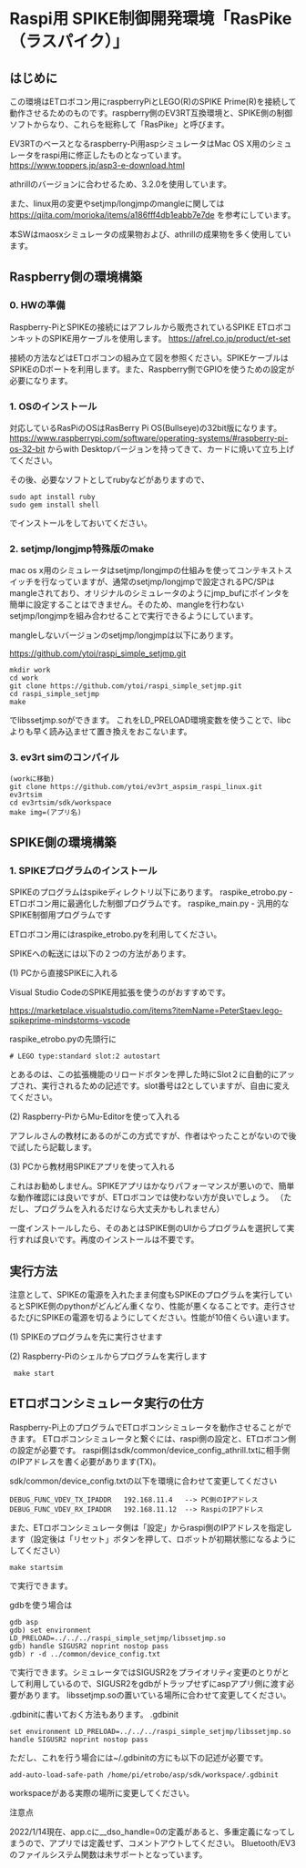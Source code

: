 # Raspi用 SPIKE制御開発環境「RasPike（ラスパイク）」



## はじめに

この環境はETロボコン用にraspberryPiとLEGO(R)のSPIKE Prime(R)を接続して動作させるためのものです。raspberry側のEV3RT互換環境と、SPIKE側の制御ソフトからなり、これらを総称して「RasPike」と呼びます。

EV3RTのベースとなるraspberry-Pi用aspシミュレータはMac OS X用のシミュレータをraspi用に修正したものとなっています。
https://www.toppers.jp/asp3-e-download.html

athrillのバージョンに合わせるため、3.2.0を使用しています。

また、linux用の変更やsetjmp/longjmpのmangleに関しては
https://qiita.com/morioka/items/a186fff4db1eabb7e7de
を参考にしています。

本SWはmaosxシミュレータの成果物および、athrillの成果物を多く使用しています。

## Raspberry側の環境構築

### 0. HWの準備

Raspberry-PiとSPIKEの接続にはアフレルから販売されているSPIKE ETロボコンキットのSPIKE用ケーブルを使用します。
https://afrel.co.jp/product/et-set

接続の方法などはETロボコンの組み立て図を参照ください。SPIKEケーブルはSPIKEのDポートを利用します。また、Raspberry側でGPIOを使うための設定が必要になります。

### 1. OSのインストール

対応しているRasPiのOSはRasBerry Pi OS(Bullseye)の32bit版になります。
https://www.raspberrypi.com/software/operating-systems/#raspberry-pi-os-32-bit
からwith Desktopバージョンを持ってきて、カードに焼いて立ち上げてください。

その後、必要なソフトとしてrubyなどがありますので、
```
sudo apt install ruby
sudo gem install shell
```

でインストールをしておいてください。

### 2. setjmp/longjmp特殊版のmake

mac os x用のシミュレータはsetjmp/longjmpの仕組みを使ってコンテキストスイッチを行なっていますが、通常のsetjmp/longjmpで設定されるPC/SPはmangleされており、オリジナルのシミュレータのようにjmp_bufにポインタを簡単に設定することはできません。そのため、mangleを行わないsetjmp/longjmpを組み合わせることで実行できるようにしています。

mangleしないバージョンのsetjmp/longjmpは以下にあります。

https://github.com/ytoi/raspi_simple_setjmp.git

```
mkdir work
cd work
git clone https://github.com/ytoi/raspi_simple_setjmp.git
cd raspi_simple_setjmp
make
```
でlibssetjmp.soができます。
これをLD_PRELOAD環境変数を使うことで、libcよりも早く読み込ませて置き換えをおこないます。

### 3. ev3rt simのコンパイル 


```
(workに移動)
git clone https://github.com/ytoi/ev3rt_aspsim_raspi_linux.git ev3rtsim
cd ev3rtsim/sdk/workspace
make img=(アプリ名)
```

## SPIKE側の環境構築

### 1. SPIKEプログラムのインストール

SPIKEのプログラムはspikeディレクトリ以下にあります。
raspike_etrobo.py - ETロボコン用に最適化した制御プログラムです。
raspike_main.py - 汎用的なSPIKE制御用プログラムです

ETロボコン用にはraspike_etrobo.pyを利用してください。

SPIKEへの転送には以下の２つの方法があります。

(1) PCから直接SPIKEに入れる

Visual Studio CodeのSPIKE用拡張を使うのがおすすめです。

https://marketplace.visualstudio.com/items?itemName=PeterStaev.lego-spikeprime-mindstorms-vscode

raspike_etrobo.pyの先頭行に

``# LEGO type:standard slot:2 autostart``

とあるのは、この拡張機能のリロードボタンを押した時にSlot２に自動的にアップされ、実行されるための記述です。slot番号は2としていますが、自由に変えてください。

(2) Raspberry-PiからMu-Editorを使って入れる

アフレルさんの教材にあるのがこの方式ですが、作者はやったことがないので後で試したら記載します。

(3) PCから教材用SPIKEアプリを使って入れる

これはお勧めしません。SPIKEアプリはかなりパフォーマンスが悪いので、簡単な動作確認には良いですが、ETロボコンでは使わない方が良いでしょう。
（ただし、プログラムを入れるだけなら大丈夫かもしれません）

一度インストールしたら、そのあとはSPIKE側のUIからプログラムを選択して実行すれば良いです。再度のインストールは不要です。


## 実行方法

注意として、SPIKEの電源を入れたまま何度もSPIKEのプログラムを実行しているとSPIKE側のpythonがどんどん重くなり、性能が悪くなることです。走行させるたびにSPIKEの電源を切るようにしてください。性能が10倍くらい違います。

(1) SPIKEのプログラムを先に実行させます

(2) Raspberry-Piのシェルからプログラムを実行します

`` make start``



## ETロボコンシミュレータ実行の仕方

Raspberry-Pi上のプログラムでETロボコンシミュレータを動作させることができます。
ETロボコンシミュレータと繋ぐには、raspi側の設定と、ETロボコン側の設定が必要です。
raspi側はsdk/common/device_config_athrill.txtに相手側のIPアドレスを書く必要があります(TX)。

sdk/common/device_config.txtの以下を環境に合わせて変更してください

```
DEBUG_FUNC_VDEV_TX_IPADDR	192.168.11.4   --> PC側のIPアドレス
DEBUG_FUNC_VDEV_RX_IPADDR	192.168.11.12  --> RaspiのIPアドレス
```


また、ETロボコンシミュレータ側は「設定」からraspi側のIPアドレスを指定します（設定後は「リセット」ボタンを押して、ロボットが初期状態になるようにしてください）


```
make startsim
```

で実行できます。

gdbを使う場合は
```
gdb asp
gdb) set environment LD_PRELOAD=../../../raspi_simple_setjmp/libssetjmp.so
gdb) handle SIGUSR2 noprint nostop pass
gdb) r -d ../common/device_config.txt
```
で実行できます。シミュレータではSIGUSR2をプライオリティ変更のとりがとして利用しているので、SIGUSR2をgdbがトラップせずにaspアプリ側に渡す必要があります。
libssetjmp.soの置いている場所に合わせて変更してください。

.gdbinitに書いておく方法もあります。
.gdbinit
```
set environment LD_PRELOAD=../../../raspi_simple_setjmp/libssetjmp.so
handle SIGUSR2 noprint nostop pass
```

ただし、これを行う場合には~/.gdbinitの方にも以下の記述が必要です。
```
add-auto-load-safe-path /home/pi/etrobo/asp/sdk/workspace/.gdbinit
```

workspaceがある実際の場所に変更してください。


注意点

2022/1/14現在、app.cに__dso_handle=0の定義があると、多重定義になってしまうので、アプリでは定義せず、コメントアウトしてください。
Bluetooth/EV3のファイルシステム関数は未サポートとなっています。


